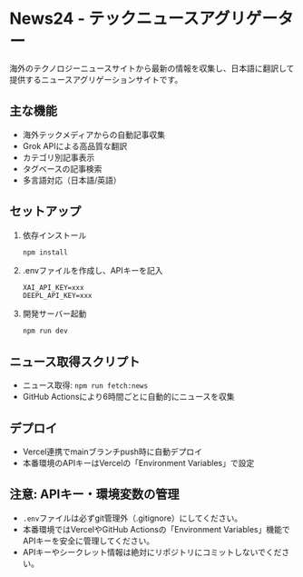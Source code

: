# News24 - テックニュースアグリゲーター

海外のテクノロジーニュースサイトから最新の情報を収集し、日本語に翻訳して提供するニュースアグリゲーションサイトです。

## 主な機能

- 海外テックメディアからの自動記事収集
- Grok APIによる高品質な翻訳
- カテゴリ別記事表示
- タグベースの記事検索
- 多言語対応（日本語/英語）

## セットアップ

1. 依存インストール
   ```sh
   npm install
   ```
2. .envファイルを作成し、APIキーを記入
   ```env
   XAI_API_KEY=xxx
   DEEPL_API_KEY=xxx
   ```
3. 開発サーバー起動
   ```sh
   npm run dev
   ```

## ニュース取得スクリプト

- ニュース取得: `npm run fetch:news`
- GitHub Actionsにより6時間ごとに自動的にニュースを収集

## デプロイ

- Vercel連携でmainブランチpush時に自動デプロイ
- 本番環境のAPIキーはVercelの「Environment Variables」で設定

## 注意: APIキー・環境変数の管理

- `.env`ファイルは必ずgit管理外（.gitignore）にしてください。
- 本番環境ではVercelやGitHub Actionsの「Environment Variables」機能でAPIキーを安全に管理してください。
- APIキーやシークレット情報は絶対にリポジトリにコミットしないでください。
